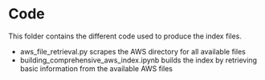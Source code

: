 # Code

This folder contains the different code used to produce the index files.

- aws_file_retrieval.py scrapes the AWS directory for all available files
- building_comprehensive_aws_index.ipynb builds the index by retrieving basic information from the available AWS files
